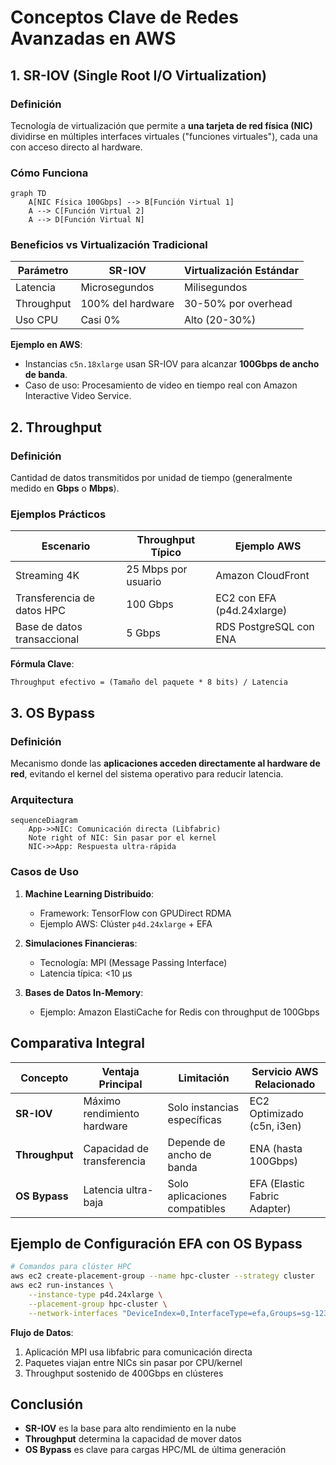 # **Conceptos Clave de Redes Avanzadas en AWS**

## **1. SR-IOV (Single Root I/O Virtualization)**
### **Definición**
Tecnología de virtualización que permite a **una tarjeta de red física (NIC)** dividirse en múltiples interfaces virtuales ("funciones virtuales"), cada una con acceso directo al hardware.

### **Cómo Funciona**
```mermaid
graph TD
    A[NIC Física 100Gbps] --> B[Función Virtual 1]
    A --> C[Función Virtual 2]
    A --> D[Función Virtual N]
```

### **Beneficios vs Virtualización Tradicional**
| **Parámetro**       | **SR-IOV**         | **Virtualización Estándar** |
|----------------------|--------------------|----------------------------|
| Latencia             | Microsegundos      | Milisegundos               |
| Throughput           | 100% del hardware  | 30-50% por overhead        |
| Uso CPU              | Casi 0%            | Alto (20-30%)              |

**Ejemplo en AWS**:
- Instancias `c5n.18xlarge` usan SR-IOV para alcanzar **100Gbps de ancho de banda**.
- Caso de uso: Procesamiento de video en tiempo real con Amazon Interactive Video Service.

## **2. Throughput**
### **Definición**
Cantidad de datos transmitidos por unidad de tiempo (generalmente medido en **Gbps** o **Mbps**).

### **Ejemplos Prácticos**
| **Escenario**                | **Throughput Típico** | **Ejemplo AWS**           |
|------------------------------|-----------------------|---------------------------|
| Streaming 4K                 | 25 Mbps por usuario  | Amazon CloudFront         |
| Transferencia de datos HPC   | 100 Gbps             | EC2 con EFA (p4d.24xlarge)|
| Base de datos transaccional  | 5 Gbps               | RDS PostgreSQL con ENA    |

**Fórmula Clave**:
```
Throughput efectivo = (Tamaño del paquete * 8 bits) / Latencia
```

## **3. OS Bypass**
### **Definición**
Mecanismo donde las **aplicaciones acceden directamente al hardware de red**, evitando el kernel del sistema operativo para reducir latencia.

### **Arquitectura**
```mermaid
sequenceDiagram
    App->>NIC: Comunicación directa (Libfabric)
    Note right of NIC: Sin pasar por el kernel
    NIC->>App: Respuesta ultra-rápida
```

### **Casos de Uso**
1. **Machine Learning Distribuido**:
   - Framework: TensorFlow con GPUDirect RDMA
   - Ejemplo AWS: Clúster `p4d.24xlarge` + EFA

2. **Simulaciones Financieras**:
   - Tecnología: MPI (Message Passing Interface)
   - Latencia típica: <10 μs

3. **Bases de Datos In-Memory**:
   - Ejemplo: Amazon ElastiCache for Redis con throughput de 100Gbps

## **Comparativa Integral**
| **Concepto**  | **Ventaja Principal**       | **Limitación**               | **Servicio AWS Relacionado** |
|---------------|-----------------------------|------------------------------|------------------------------|
| **SR-IOV**    | Máximo rendimiento hardware | Solo instancias específicas  | EC2 Optimizado (c5n, i3en)   |
| **Throughput**| Capacidad de transferencia  | Depende de ancho de banda    | ENA (hasta 100Gbps)          |
| **OS Bypass** | Latencia ultra-baja         | Solo aplicaciones compatibles| EFA (Elastic Fabric Adapter) |

## **Ejemplo de Configuración EFA con OS Bypass**
```bash
# Comandos para clúster HPC
aws ec2 create-placement-group --name hpc-cluster --strategy cluster
aws ec2 run-instances \
    --instance-type p4d.24xlarge \
    --placement-group hpc-cluster \
    --network-interfaces "DeviceIndex=0,InterfaceType=efa,Groups=sg-123456"
```

**Flujo de Datos**:
1. Aplicación MPI usa libfabric para comunicación directa
2. Paquetes viajan entre NICs sin pasar por CPU/kernel
3. Throughput sostenido de 400Gbps en clústeres

## **Conclusión**
- **SR-IOV** es la base para alto rendimiento en la nube
- **Throughput** determina la capacidad de mover datos
- **OS Bypass** es clave para cargas HPC/ML de última generación
